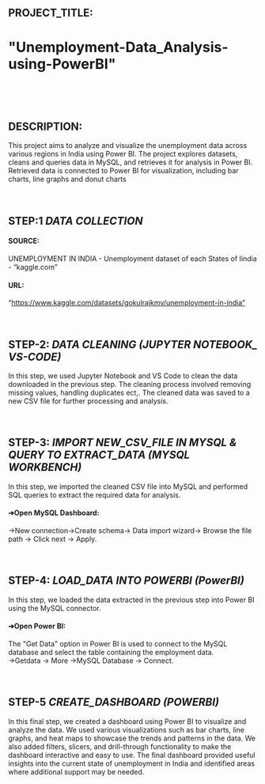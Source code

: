 ## PROJECT_TITLE:
# **"Unemployment-Data_Analysis-using-PowerBI"**<br><br><br>


## DESCRIPTION:
This project aims to analyze and visualize the unemployment data across various regions in India using Power BI. 
The project explores datasets, cleans and queries data in MySQL, and retrieves it for analysis in Power BI.
Retrieved data is connected to Power BI for visualization, including bar charts, line graphs and donut charts<br><br><br>



## **STEP:1**  *DATA COLLECTION*<br>
  
  #### **SOURCE:**<br>
   UNEMPLOYMENT IN INDIA - Unemployment dataset of each States of Iindia - “kaggle.com”<br>
  #### **URL:**<br>
   “https://www.kaggle.com/datasets/gokulrajkmv/unemployment-in-india”<br><br><br>
   


## **STEP-2:**  *DATA CLEANING (JUPYTER NOTEBOOK_ VS-CODE)*<br>
  
   In this step, we used Jupyter Notebook and VS Code to clean the data downloaded in the previous step. 
   The cleaning process involved removing missing values, handling duplicates ect,. 
   The cleaned data was saved to a new CSV file for further processing and analysis.<br><br><br>



## **STEP-3:**  *IMPORT NEW_CSV_FILE IN MYSQL & QUERY TO EXTRACT_DATA (MYSQL WORKBENCH)*<br>

  In this step, we imported the cleaned CSV file into MySQL and performed SQL queries to extract the required data for analysis. 

  #### ➔Open MySQL Dashboard: 
   →New connection→Create schema→ Data import wizard→ Browse the  file path → Click next → Apply.<br><br><br>
   
   
   
## **STEP-4:**  *LOAD_DATA INTO POWERBI (PowerBI)*<br>

  In this step, we loaded the data extracted in the previous step into Power BI using the MySQL connector. 
  
  #### ➔Open Power BI: 
   The "Get Data" option in Power BI is used to connect to the MySQL database and  select the table containing the employment data.  
    →Getdata → More →MySQL Database → Connect.<br><br><br>
    
    
    
## **STEP-5**  *CREATE_DASHBOARD (POWERBI)*<br>

  In this final step, we created a dashboard using Power BI to visualize and analyze the data. 
  We used various visualizations such as bar charts, line graphs, and heat maps to showcase the trends and patterns in the data.
  We also added filters, slicers, and drill-through functionality to make the dashboard interactive and easy to use. 
  The final dashboard provided useful insights into the current state of unemployment in India and identified areas where additional support may be needed.<br><br><br>





